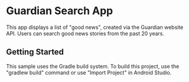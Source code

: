 Guardian Search App
===================================

This app displays a list of "good news", created via the Guardian website API. Users can search good news stories from the past 20 years.

Getting Started
---------------

This sample uses the Gradle build system. To build this project, use the
"gradlew build" command or use "Import Project" in Android Studio.